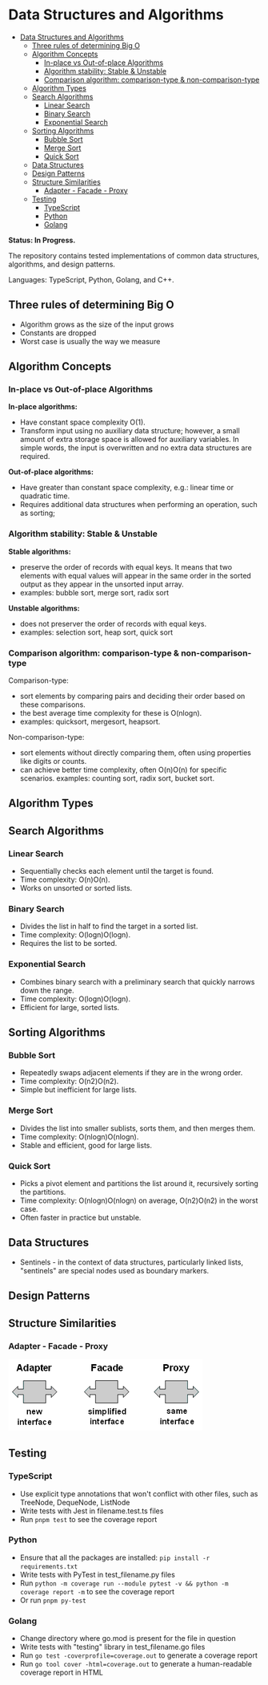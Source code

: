 # Data Structures and Algorithms

- [Data Structures and Algorithms](#data-structures-and-algorithms)
  - [Three rules of determining Big O](#three-rules-of-determining-big-o)
  - [Algorithm Concepts](#algorithm-concepts)
    - [In-place vs Out-of-place Algorithms](#in-place-vs-out-of-place-algorithms)
    - [Algorithm stability: Stable \& Unstable](#algorithm-stability-stable--unstable)
    - [Comparison algorithm: comparison-type \& non-comparison-type](#comparison-algorithm-comparison-type--non-comparison-type)
  - [Algorithm Types](#algorithm-types)
  - [Search Algorithms](#search-algorithms)
    - [Linear Search](#linear-search)
    - [Binary Search](#binary-search)
    - [Exponential Search](#exponential-search)
  - [Sorting Algorithms](#sorting-algorithms)
    - [Bubble Sort](#bubble-sort)
    - [Merge Sort](#merge-sort)
    - [Quick Sort](#quick-sort)
  - [Data Structures](#data-structures)
  - [Design Patterns](#design-patterns)
  - [Structure Similarities](#structure-similarities)
    - [Adapter - Facade - Proxy](#adapter---facade---proxy)
  - [Testing](#testing)
    - [TypeScript](#typescript)
    - [Python](#python)
    - [Golang](#golang)

**Status: In Progress.**

The repository contains tested implementations of common data structures, algorithms, and design patterns.

Languages: TypeScript, Python, Golang, and C++.

## Three rules of determining Big O

- Algorithm grows as the size of the input grows
- Constants are dropped
- Worst case is usually the way we measure

## Algorithm Concepts

### In-place vs Out-of-place Algorithms

**In-place algorithms:**

- Have constant space complexity O(1).
- Transform input using no auxiliary data structure; however, a small amount of extra storage space is allowed for auxiliary variables. In simple words, the input is overwritten and no extra data structures are required.
  
**Out-of-place algorithms:**

- Have greater than constant space complexity, e.g.: linear time or quadratic time.
- Requires additional data structures when performing an operation, such as sorting;

### Algorithm stability: Stable & Unstable

**Stable algorithms:**

- preserve the order of records with equal keys. It means that two elements with equal values will appear in the same order in the sorted output as they appear in the unsorted input array.
- examples: bubble sort, merge sort, radix sort

**Unstable algorithms:**

- does not preserver the order of records with equal keys.
- examples: selection sort, heap sort, quick sort

### Comparison algorithm: comparison-type & non-comparison-type

Comparison-type:

- sort elements by comparing pairs and deciding their order based on these comparisons.
- the best average time complexity for these is O(nlog⁡n).
- examples: quicksort, mergesort, heapsort.

Non-comparison-type:

- sort elements without directly comparing them, often using properties like digits or counts.
- can achieve better time complexity, often O(n)O(n) for specific scenarios.
 examples: counting sort, radix sort, bucket sort.

## Algorithm Types

## Search Algorithms

### Linear Search

- Sequentially checks each element until the target is found.
- Time complexity: O(n)O(n).
- Works on unsorted or sorted lists.

### Binary Search

- Divides the list in half to find the target in a sorted list.
- Time complexity: O(log⁡n)O(logn).
- Requires the list to be sorted.

### Exponential Search

- Combines binary search with a preliminary search that quickly narrows down the range.
- Time complexity: O(log⁡n)O(logn).
- Efficient for large, sorted lists.

## Sorting Algorithms

### Bubble Sort

- Repeatedly swaps adjacent elements if they are in the wrong order.
- Time complexity: O(n2)O(n2).
- Simple but inefficient for large lists.

### Merge Sort

- Divides the list into smaller sublists, sorts them, and then merges them.
- Time complexity: O(nlog⁡n)O(nlogn).
- Stable and efficient, good for large lists.

### Quick Sort

- Picks a pivot element and partitions the list around it, recursively sorting the partitions.
- Time complexity: O(nlog⁡n)O(nlogn) on average, O(n2)O(n2) in the worst case.
- Often faster in practice but unstable.

## Data Structures

- Sentinels - in the context of data structures, particularly linked lists, "sentinels" are special nodes used as boundary markers.

## Design Patterns

## Structure Similarities

### Adapter - Facade - Proxy

![Adapter-Facade-Proxy](https://github.com/dmltdev/algo-patterns/blob/main/doc/adapter-facade-proxy.gif "Left-Right symbol = wrapper/wrappee or delegation or 'has a' relationship")

## Testing

### TypeScript

- Use explicit type annotations that won't conflict with other files, such as TreeNode, DequeNode, ListNode
- Write tests with Jest in filename.test.ts files
- Run `pnpm test` to see the coverage report
  
### Python

- Ensure that all the packages are installed: `pip install -r requirements.txt`
- Write tests with PyTest in test_filename.py files
- Run `python -m coverage run --module pytest -v && python -m coverage report -m` to see the coverage report
- Or run `pnpm py-test`

### Golang

- Change directory where go.mod is present for the file in question
- Write tests with "testing" library in test_filename.go files
- Run `go test -coverprofile=coverage.out` to generate a coverage report
- Run `go tool cover -html=coverage.out` to generate a human-readable coverage report in HTML
